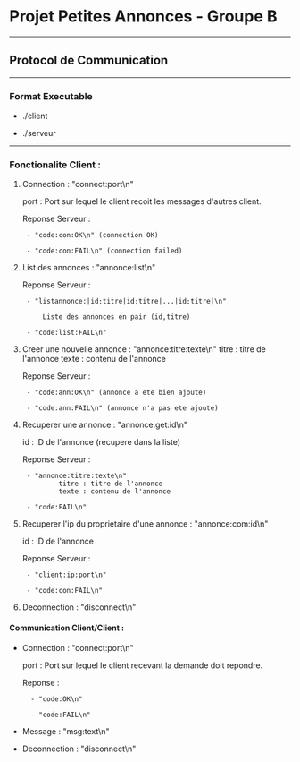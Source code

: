 # Projet Petites Annonces - Groupe B

--------------------------------------------

## Protocol de Communication 
--------------------------------------------

### Format Executable 

- ./client <ip-serveur> <port-serveur> <port-msg>
	


- ./serveur <port>


--------------------------------------------

### Fonctionalite Client : 

1) Connection : "connect:port\n"

	port : Port sur lequel le client recoit les messages d'autres client.
	
	Reponse Serveur : 

		- "code:con:OK\n" (connection OK)

		- "code:con:FAIL\n" (connection failed)


2) List des annonces : "annonce:list\n"

	Reponse Serveur : 

		- "listannonce:|id;titre|id;titre|...|id;titre|\n"

			Liste des annonces en pair (id,titre)

		- "code:list:FAIL\n"


3) Creer une nouvelle annonce : "annonce:titre:texte\n"
	titre : titre de l'annonce
	texte : contenu de l'annonce

	Reponse Serveur : 

		- "code:ann:OK\n" (annonce a ete bien ajoute)

		- "code:ann:FAIL\n" (annonce n'a pas ete ajoute)


4) Recuperer une annonce : "annonce:get:id\n"

	id : ID de l'annonce (recupere dans la liste)

	Reponse Serveur : 

		- "annonce:titre:texte\n"
				titre : titre de l'annonce
				texte : contenu de l'annonce

		- "code:FAIL\n"

5) Recuperer l'ip du proprietaire d'une annonce : "annonce:com:id\n"

	id : ID de l'annonce

	Reponse Serveur : 

		- "client:ip:port\n"

		- "code:con:FAIL\n"

6) Deconnection : "disconnect\n"


#### Communication Client/Client :

- Connection : "connect:port\n"

	port : Port sur lequel le client recevant la demande doit repondre.

	Reponse : 

		- "code:OK\n"

		- "code:FAIL\n"

- Message : "msg:text\n"

- Deconnection : "disconnect\n"